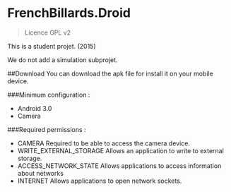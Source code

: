 # FrenchBillards.Droid
> Licence GPL v2

This is a student projet. (2015)

We do not add a simulation subprojet.


##Download
You can download the apk file for install it on your mobile device.

###Minimum configuration : 
* Android 3.0
* Camera

###Required permissions : 
* CAMERA			Required to be able to access the camera device.
* WRITE_EXTERNAL_STORAGE	Allows an application to write to external storage.
* ACCESS_NETWORK_STATE		Allows applications to access information about networks
* INTERNET			Allows applications to open network sockets.
